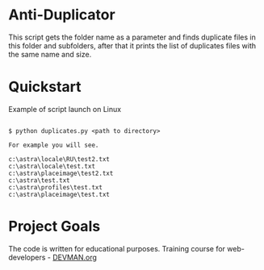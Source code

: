 # Anti-Duplicator

This script gets the folder name as a parameter and finds duplicate files in this folder and subfolders, after that it prints the list of duplicates files with the same name and size.

# Quickstart

Example of script launch on Linux

```#!bash

$ python duplicates.py <path to directory>

For example you will see.

c:\astra\locale\RU\test2.txt
c:\astra\locale\test.txt
c:\astra\placeimage\test2.txt
c:\astra\test.txt
c:\astra\profiles\test.txt
c:\astra\placeimage\test.txt

```

# Project Goals

The code is written for educational purposes. Training course for web-developers - [DEVMAN.org](https://devman.org)
